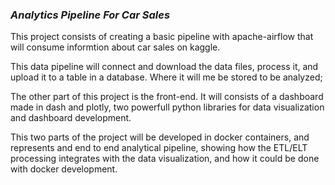 ### *Analytics Pipeline For Car Sales*

This project consists of creating a basic pipeline with apache-airflow that will consume informtion about car sales on kaggle. 

This data pipeline will connect and download the data files, process it, and upload it to a table in a database. Where it will me be stored to be analyzed;

The other part of this project is the front-end. It will consists of a dashboard made in dash and plotly, two powerfull python libraries for data visualization and dashboard development.

This two parts of the project will be developed in docker containers, and represents and end to end analytical pipeline, showing how the ETL/ELT processing integrates with the data visualization, and how it could be done with docker development.   